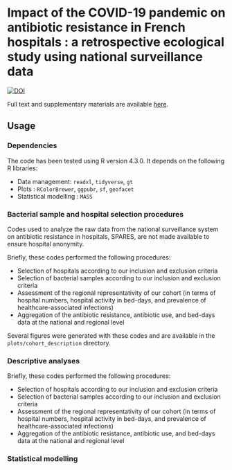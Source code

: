# Impact of the COVID-19 pandemic on antibiotic resistance in French hospitals : a retrospective ecological study using national surveillance data

<a href=""><img src="" alt="DOI"></a>

Full text and supplementary materials are available [here]().

## Usage

### Dependencies
The code has been tested using R version 4.3.0. It depends on the following R libraries: 
- Data management: `readxl`, `tidyverse`, `gt`
- Plots : `RColorBrewer`, `ggpubr`, `sf`, `geofacet`
- Statistical modelling : `MASS`

### Bacterial sample and hospital selection procedures
Codes used to analyze the raw data from the national surveillance system on antibiotic resistance in hospitals, SPARES, are not made available to ensure hospital anonymity. 

Briefly, these codes performed the following procedures:
- Selection of hospitals according to our inclusion and exclusion criteria
- Selection of bacterial samples according to our inclusion and exclusion criteria
- Assessment of the regional representativity of our cohort (in terms of hospital numbers, hospital activity in bed-days, and prevalence of healthcare-associated infections)
- Aggregation of the antibiotic resistance, antibiotic use, and bed-days data at the national and regional level

Several figures were generated with these codes and are available in the `plots/cohort_description` directory. 

### Descriptive analyses
Briefly, these codes performed the following procedures:
- Selection of hospitals according to our inclusion and exclusion criteria
- Selection of bacterial samples according to our inclusion and exclusion criteria
- Assessment of the regional representativity of our cohort (in terms of hospital numbers, hospital activity in bed-days, and prevalence of healthcare-associated infections)
- Aggregation of the antibiotic resistance, antibiotic use, and bed-days data at the national and regional level

### Statistical modelling
